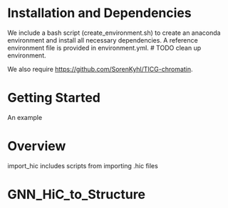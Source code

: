 # Installation and Dependencies

We include a bash script (create_environment.sh) to create an anaconda environment and install all necessary dependencies. A reference environment file is provided in environment.yml. # TODO clean up environment.

We also require https://github.com/SorenKyhl/TICG-chromatin.

# Getting Started
An example


# Overview
import_hic includes scripts from importing .hic files
# GNN_HiC_to_Structure
